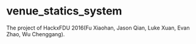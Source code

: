 # venue_statics_system
The project of HackxFDU 2016(Fu Xiaohan, Jason Qian, Luke Xuan, Evan Zhao, Wu Chenggang).
